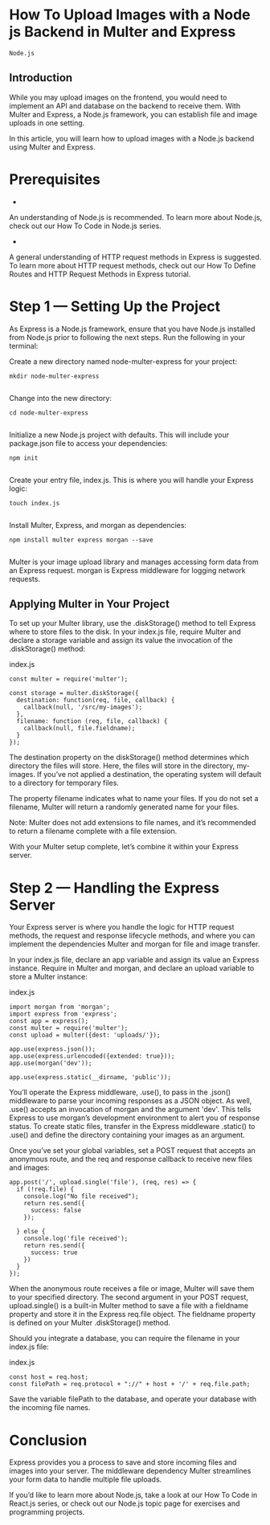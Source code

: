# How To Upload Images with a Node js Backend in Multer and Express

```Node.js```

## Introduction


While you may upload images on the frontend, you would need to implement an API and database on the backend to receive them. With Multer and Express, a Node.js framework, you can establish file and image uploads in one setting.


In this article, you will learn how to upload images with a Node.js backend using Multer and Express.


# Prerequisites


- 
An understanding of Node.js is recommended. To learn more about Node.js, check out our How To Code in Node.js series.

- 
A general understanding of HTTP request methods in Express is suggested. To learn more about HTTP request methods, check out our How To Define Routes and HTTP Request Methods in Express tutorial.


# Step 1 — Setting Up the Project


As Express is a Node.js framework, ensure that you have Node.js installed from Node.js prior to following the next steps. Run the following in your terminal:


Create a new directory named node-multer-express for your project:


```
mkdir node-multer-express


```


Change into the new directory:


```
cd node-multer-express


```


Initialize a new Node.js project with defaults. This will include your package.json file to access your dependencies:


```
npm init


```


Create your entry file, index.js. This is where you will handle your Express logic:


```
touch index.js


```


Install Multer, Express, and morgan as dependencies:


```
npm install multer express morgan --save


```


Multer is your image upload library and manages accessing form data from an Express request. morgan is Express middleware for logging network requests.


## Applying Multer in Your Project


To set up your Multer library, use the .diskStorage() method to tell Express where to store files to the disk. In your index.js file, require Multer and declare a storage variable and assign its value the invocation of the .diskStorage() method:


index.js
```
const multer = require('multer');

const storage = multer.diskStorage({
  destination: function(req, file, callback) {
    callback(null, '/src/my-images');
  },
  filename: function (req, file, callback) {
    callback(null, file.fieldname);
  }
});

```


The destination property on the diskStorage() method determines which directory the files will store. Here, the files will store in the directory, my-images. If you’ve not applied a destination, the operating system will default to a directory for temporary files.


The property filename indicates what to name your files. If you do not set a filename, Multer will return a randomly generated name for your files.



Note: Multer does not add extensions to file names, and it’s recommended to return a filename complete with a file extension.

With your Multer setup complete, let’s combine it within your Express server.


# Step 2 — Handling the Express Server


Your Express server is where you handle the logic for HTTP request methods, the request and response lifecycle methods, and where you can implement the dependencies Multer and morgan for file and image transfer.


In your index.js file, declare an app variable and assign its value an Express instance. Require in Multer and morgan, and declare an upload variable to store a Multer instance:


index.js
```
import morgan from 'morgan';
import express from 'express';
const app = express();
const multer = require('multer');
const upload = multer({dest: 'uploads/'});

app.use(express.json());
app.use(express.urlencoded({extended: true}));
app.use(morgan('dev'));

app.use(express.static(__dirname, 'public'));

```


You’ll operate the Express middleware, .use(), to pass in the .json() middleware to parse your incoming responses as a JSON object. As well, .use() accepts an invocation of morgan and the argument 'dev'. This tells Express to use morgan’s development environment to alert you of response status. To create static files, transfer in the Express middleware .static() to .use() and define the directory containing your images as an argument.


Once you’ve set your global variables, set a POST request that accepts an anonymous route, and the req and response callback to receive new files and images:


```
app.post('/', upload.single('file'), (req, res) => {
  if (!req.file) {
    console.log("No file received");
    return res.send({
      success: false
    });

  } else {
    console.log('file received');
    return res.send({
      success: true
    })
  }
});

```


When the anonymous route receives a file or image, Multer will save them to your specified directory. The second argument in your POST request, upload.single() is a built-in Multer method to save a file with a fieldname property and store it in the Express req.file object. The fieldname property is defined on your Multer .diskStorage() method.


Should you integrate a database, you can require the filename in your index.js file:


index.js
```
const host = req.host;
const filePath = req.protocol + "://" + host + '/' + req.file.path;

```


Save the variable filePath to the database, and operate your database with the incoming file names.


# Conclusion


Express provides you a process to save and store incoming files and images into your server. The middleware dependency Multer streamlines your form data to handle multiple file uploads.


If you’d like to learn more about Node.js, take a look at our How To Code in React.js series, or check out our Node.js topic page for exercises and programming projects.


